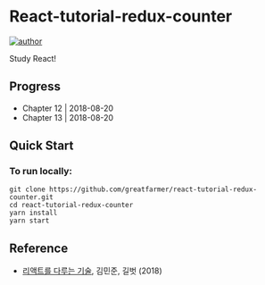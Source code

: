 # React-tutorial-redux-counter
[![author](https://img.shields.io/badge/author-greatfarmer-f28da5.svg)](https://github.com/greatfarmer)

Study React!

## Progress
- Chapter 12 | 2018-08-20
- Chapter 13 | 2018-08-20

## Quick Start
### To run locally:
```
git clone https://github.com/greatfarmer/react-tutorial-redux-counter.git
cd react-tutorial-redux-counter
yarn install
yarn start
```

## Reference
- [리액트를 다루는 기술](http://www.gilbut.co.kr/book/bookView.aspx?bookcode=BN002044&page=1&TF=T), 김민준, 길벗 (2018)
